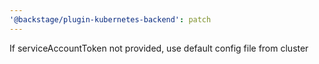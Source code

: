 ```yaml
---
'@backstage/plugin-kubernetes-backend': patch
---
```


If serviceAccountToken not provided, use default config file from cluster
